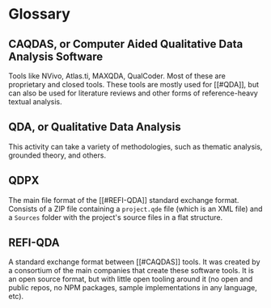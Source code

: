 # Glossary

## CAQDAS, or Computer Aided Qualitative Data Analysis Software

Tools like NVivo, Atlas.ti, MAXQDA, QualCoder. Most of these are proprietary and closed tools. These tools are mostly used for [[#QDA]], but can also be used for literature reviews and other forms of reference-heavy textual analysis.

## QDA, or Qualitative Data Analysis

This activity can take a variety of methodologies, such as thematic analysis, grounded theory, and others.

## QDPX

The main file format of the [[#REFI-QDA]] standard exchange format. Consists of a ZIP file containing a `project.qde` file (which is an XML file) and a `Sources` folder with the project's source files in a flat structure.

## REFI-QDA

A standard exchange format between [[#CAQDAS]] tools. It was created by a consortium of the main companies that create these software tools. It is an open source format, but with little open tooling around it (no open and public repos, no NPM packages, sample implementations in any language, etc).
